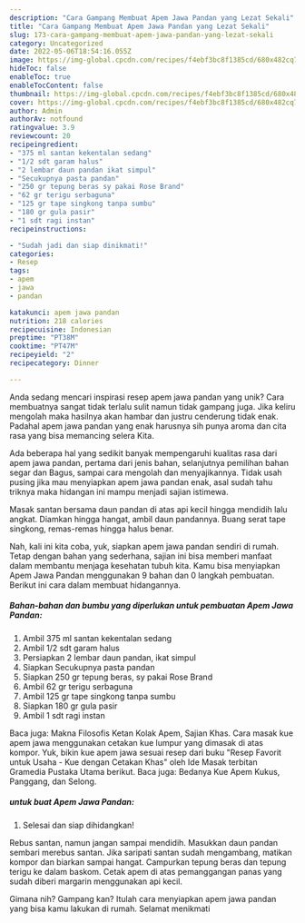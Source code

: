 ```yaml
---
description: "Cara Gampang Membuat Apem Jawa Pandan yang Lezat Sekali"
title: "Cara Gampang Membuat Apem Jawa Pandan yang Lezat Sekali"
slug: 173-cara-gampang-membuat-apem-jawa-pandan-yang-lezat-sekali
category: Uncategorized
date: 2022-05-06T18:54:16.055Z
image: https://img-global.cpcdn.com/recipes/f4ebf3bc8f1385cd/680x482cq70/apem-jawa-pandan-foto-resep-utama.jpg
hideToc: false
enableToc: true
enableTocContent: false
thumbnail: https://img-global.cpcdn.com/recipes/f4ebf3bc8f1385cd/680x482cq70/apem-jawa-pandan-foto-resep-utama.jpg
cover: https://img-global.cpcdn.com/recipes/f4ebf3bc8f1385cd/680x482cq70/apem-jawa-pandan-foto-resep-utama.jpg
author: Admin
authorAv: notfound
ratingvalue: 3.9
reviewcount: 20
recipeingredient:
- "375 ml santan kekentalan sedang"
- "1/2 sdt garam halus"
- "2 lembar daun pandan ikat simpul"
- "Secukupnya pasta pandan"
- "250 gr tepung beras sy pakai Rose Brand"
- "62 gr terigu serbaguna"
- "125 gr tape singkong tanpa sumbu"
- "180 gr gula pasir"
- "1 sdt ragi instan"
recipeinstructions:

- "Sudah jadi dan siap dinikmati!"
categories:
- Resep
tags:
- apem
- jawa
- pandan

katakunci: apem jawa pandan 
nutrition: 218 calories
recipecuisine: Indonesian
preptime: "PT38M"
cooktime: "PT47M"
recipeyield: "2"
recipecategory: Dinner

---
```





Anda sedang mencari inspirasi resep apem jawa pandan yang unik? Cara membuatnya sangat tidak terlalu sulit namun tidak gampang juga. Jika keliru mengolah maka hasilnya akan hambar dan justru cenderung tidak enak. Padahal apem jawa pandan yang enak harusnya sih punya aroma dan cita rasa yang bisa memancing selera Kita.





Ada beberapa hal yang sedikit banyak mempengaruhi kualitas rasa dari apem jawa pandan, pertama dari jenis bahan, selanjutnya pemilihan bahan segar dan Bagus, sampai cara mengolah dan menyajikannya. Tidak usah pusing jika mau menyiapkan apem jawa pandan enak,      asal sudah tahu triknya maka hidangan ini mampu menjadi sajian istimewa.














Masak santan bersama daun pandan di atas api kecil hingga mendidih lalu angkat. Diamkan hingga hangat, ambil daun pandannya. Buang serat tape singkong, remas-remas hingga halus benar.






Nah, kali ini kita coba, yuk, siapkan apem jawa pandan sendiri di rumah. Tetap dengan bahan yang sederhana, sajian ini bisa memberi manfaat dalam membantu menjaga kesehatan tubuh kita. Kamu bisa menyiapkan Apem Jawa Pandan menggunakan 9 bahan dan 0 langkah pembuatan. Berikut ini cara dalam membuat hidangannya.

<!--inarticleads1-->

##### Bahan-bahan dan bumbu yang diperlukan untuk pembuatan Apem Jawa Pandan:

1. Ambil 375 ml santan kekentalan sedang
1. Ambil 1/2 sdt garam halus
1. Persiapkan 2 lembar daun pandan, ikat simpul
1. Siapkan Secukupnya pasta pandan
1. Siapkan 250 gr tepung beras, sy pakai Rose Brand
1. Ambil 62 gr terigu serbaguna
1. Ambil 125 gr tape singkong tanpa sumbu
1. Siapkan 180 gr gula pasir
1. Ambil 1 sdt ragi instan


Baca juga: Makna Filosofis Ketan Kolak Apem, Sajian Khas. Cara masak kue apem jawa menggunakan cetakan kue lumpur yang dimasak di atas kompor. Yuk, bikin kue apem jawa sesuai resep dari buku &#34;Resep Favorit untuk Usaha - Kue dengan Cetakan Khas&#34; oleh Ide Masak terbitan Gramedia Pustaka Utama berikut. Baca juga: Bedanya Kue Apem Kukus, Panggang, dan Selong. 

<!--inarticleads2-->

#####  untuk buat Apem Jawa Pandan:


1. Selesai dan siap dihidangkan!

Rebus santan, namun jangan sampai mendidih. Masukkan daun pandan sembari merebus santan. Jika saripati santan sudah mengambang, matikan kompor dan biarkan sampai hangat. Campurkan tepung beras dan tepung terigu ke dalam baskom. Cetak apem di atas pemanggangan panas yang sudah diberi margarin menggunakan api kecil. 

Gimana nih? Gampang kan? Itulah cara menyiapkan apem jawa pandan yang bisa kamu lakukan di rumah. Selamat menikmati
